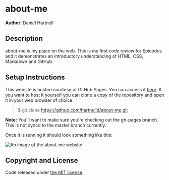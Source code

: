 # about-me
__Author:__ Daniel Hartnell

## Description

about-me is my place on the web. This is my first code review for Epicodus and it demonstrates an introductory understanding of HTML, CSS, Markdown and GitHub.

## Setup Instructions

This website is hosted courtesy of GitHub Pages. You can access it [here](https://hartnelld.github.io/about-me/). If you want to host it yourself you can clone a copy of the repository and open it in your web browser of choice.

>$ git clone https://github.com/hartnelld/about-me.git

__Note:__ You'll want to make sure you're checking out the gh-pages branch. This is not syncd to the master branch currently.

Once it is running it should look something like this: 

![An image of the about-me website](http://hartnelld.github.io/about-me/assets/images/finished.png)

## Copyright and License

Code released under [the MIT license](https://github.com/hartnelld/about-me/blob/gh-pages/LICENSE.txt). 
